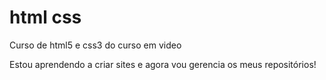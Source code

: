 # html css
 Curso de html5 e css3 do curso em video

Estou aprendendo a criar sites e agora vou gerencia os meus repositórios!
